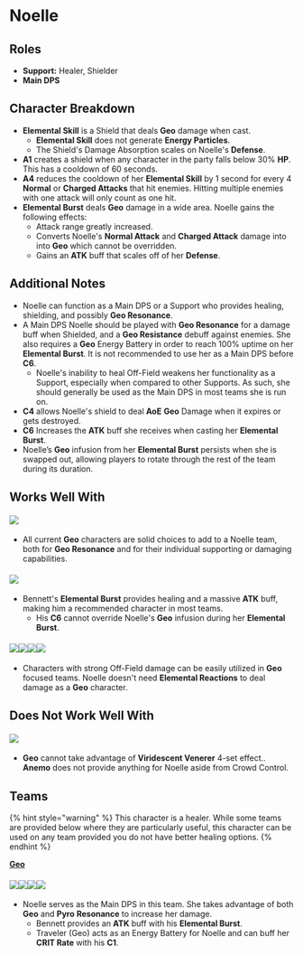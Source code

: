 # Noelle

## **Roles**

* **Support:** Healer, Shielder
* **Main DPS**

## **Character Breakdown**

* **Elemental Skill** is a Shield that deals **Geo** damage when cast.
  * **Elemental Skill** does not generate **Energy Particles**.
  * The Shield's Damage Absorption scales on Noelle's **Defense**.
* **A1** creates a shield when any character in the party falls below 30% **HP**. This has a cooldown of 60 seconds.
* **A4** reduces the cooldown of her **Elemental Skill** by 1 second for every 4 **Normal** or **Charged Attacks** that hit enemies. Hitting multiple enemies with one attack will only count as one hit.
* **Elemental Burst** deals **Geo** damage in a wide area. Noelle gains the following effects:
  * Attack range greatly increased.
  * Converts Noelle's **Normal Attack** and **Charged Attack** damage into into **Geo** which cannot be overridden.
  * Gains an **ATK** buff that scales off of her **Defense**.

## **Additional Notes**

* Noelle can function as a Main DPS or a Support who provides healing, shielding, and possibly **Geo Resonance**.
* A Main DPS Noelle should be played with **Geo Resonance** for a damage buff when Shielded, and a **Geo Resistance** debuff against enemies. She also requires a **Geo** Energy Battery in order to reach 100% uptime on her **Elemental Burst**. It is not recommended to use her as a Main DPS before **C6**.
  * Noelle's inability to heal Off-Field weakens her functionality as a Support, especially when compared to other Supports. As such, she should generally be used as the Main DPS in most teams she is run on.
* **C4** allows Noelle's shield to deal **AoE** **Geo** Damage when it expires or gets destroyed.
* **C6** Increases the **ATK** buff she receives when casting her **Elemental Burst**.
* Noelle’s **Geo** infusion from her **Elemental Burst** persists when she is swapped out, allowing players to rotate through the rest of the team during its duration.

## **Works Well With**

#### ![](../../.gitbook/assets/Element\_Geo.webp)

* All current **Geo** characters are solid choices to add to a Noelle team, both for **Geo Resonance** and for their individual supporting or damaging capabilities.

#### ![](../../.gitbook/assets/UI\_AvatarIcon\_Bennett.png)

* Bennett's **Elemental Burst** provides healing and a massive **ATK** buff, making him a recommended character in most teams.
  * His **C6** cannot override Noelle's **Geo** infusion during her **Elemental Burst**.

#### ![](../../.gitbook/assets/UI\_AvatarIcon\_Beidou.png)![](../../.gitbook/assets/UI\_AvatarIcon\_Fischl.png)![](../../.gitbook/assets/UI\_AvatarIcon\_Xingqiu.png)![](../../.gitbook/assets/UI\_AvatarIcon\_Xiangling.png)

* Characters with strong Off-Field damage can be easily utilized in **Geo** focused teams. Noelle doesn't need **Elemental Reactions** to deal damage as a **Geo** character.

## **Does Not Work Well With**

#### ![](../../.gitbook/assets/Element\_Anemo.webp)

* **Geo** cannot take advantage of **Viridescent Venerer** 4-set effect.. **Anemo** does not provide anything for Noelle aside from Crowd Control.

## **Teams**

{% hint style="warning" %}
This character is a healer. While some teams are provided below where they are particularly useful, this character can be used on any team provided you do not have better healing options.
{% endhint %}

[**Geo**](../../teams/geo.md)

#### ![](../../.gitbook/assets/UI\_AvatarIcon\_Noelle.png)![](../../.gitbook/assets/UI\_AvatarIcon\_Aether\_Geo.png)![](../../.gitbook/assets/UI\_AvatarIcon\_Xiangling.png)![](../../.gitbook/assets/UI\_AvatarIcon\_Bennett.png)

* Noelle serves as the Main DPS in this team. She takes advantage of both **Geo** and **Pyro** **Resonance** to increase her damage.
  * Bennett provides an **ATK** buff with his **Elemental Burst**.
  * Traveler (Geo) acts as an Energy Battery for Noelle and can buff her **CRIT Rate** with his **C1**.
